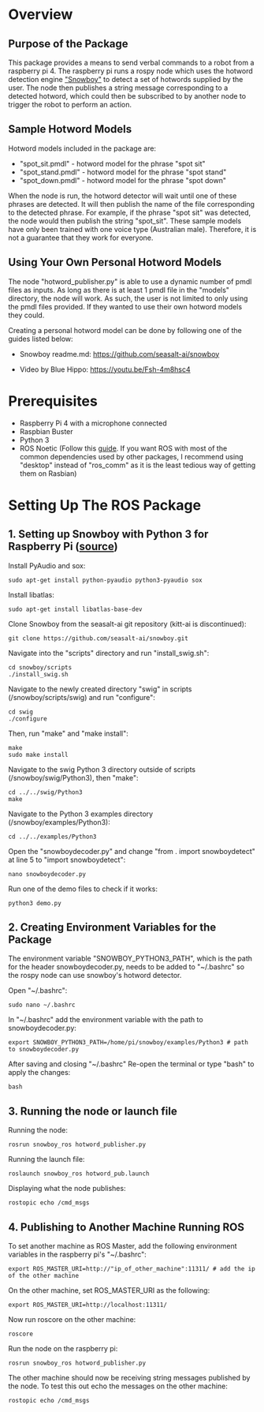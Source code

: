 # Overview
## Purpose of the Package
This package provides a means to send verbal commands to a robot from a raspberry pi 4. The raspberry pi runs a rospy node which uses the hotword detection engine ["Snowboy"](https://github.com/seasalt-ai/snowboy.git) to detect a set of hotwords supplied by the user. The node then publishes a string message corresponding to a detected hotword, which could then be subscribed to by another node to trigger the robot to perform an action.

## Sample Hotword Models
Hotword models included in the package are:
- "spot_sit.pmdl" - hotword model for the phrase "spot sit"
- "spot_stand.pmdl" - hotword model for the phrase "spot stand"
- "spot_down.pmdl" - hotword model for the phrase "spot down"

When the node is run, the hotword detector will wait until one of these phrases are detected. It will then publish the name of the file corresponding to the detected phrase. For example, if the phrase "spot sit" was detected, the node would then publish the string "spot_sit". These sample models have only been trained with one voice type (Australian male). Therefore, it is not a guarantee that they work for everyone.

## Using Your Own Personal Hotword Models
The node "hotword_publisher.py" is able to use a dynamic number of pmdl files as inputs. As long as there is at least 1 pmdl file in the "models" directory, the node will work. As such, the user is not limited to only using the pmdl files provided. If they wanted to use their own hotword models they could.

Creating a personal hotword model can be done by following one of the guides listed below:

- Snowboy readme.md: https://github.com/seasalt-ai/snowboy

- Video by Blue Hippo: https://youtu.be/Fsh-4m8hsc4

# Prerequisites
- Raspberry Pi 4 with a microphone connected
- Raspbian Buster
- Python 3
- ROS Noetic (Follow this [guide](https://varhowto.com/install-ros-noetic-raspberry-pi-4/#ROS_Noetic_Raspberry_Pi##). If you want ROS with most of the common dependencies used by other packages, I recommend using "desktop" instead of "ros_comm" as it is the least tedious way of getting them on Rasbian)

# Setting Up The ROS Package

## 1. Setting up Snowboy with Python 3 for Raspberry Pi ([source](https://youtu.be/nClsUOJXsTI))

Install PyAudio and sox:

```
sudo apt-get install python-pyaudio python3-pyaudio sox
```

Install libatlas:

```
sudo apt-get install libatlas-base-dev
```

Clone Snowboy from the seasalt-ai git repository (kitt-ai is discontinued):

```
git clone https://github.com/seasalt-ai/snowboy.git
```

Navigate into the "scripts" directory and run "install_swig.sh":

```
cd snowboy/scripts
./install_swig.sh
```

Navigate to the newly created directory "swig" in scripts (/snowboy/scripts/swig) and run "configure":

```
cd swig
./configure
```

Then, run "make" and "make install":

```
make
sudo make install
```

Navigate to the swig Python 3 directory outside of scripts (/snowboy/swig/Python3), then "make":

```
cd ../../swig/Python3
make
```

Navigate to the Python 3 examples directory (/snowboy/examples/Python3):

```
cd ../../examples/Python3
```

Open the "snowboydecoder.py" and change "from . import snowboydetect" at line 5 to "import snowboydetect":

```
nano snowboydecoder.py
```

Run one of the demo files to check if it works:

```
python3 demo.py
```

## 2. Creating Environment Variables for the Package

The environment variable "SNOWBOY_PYTHON3_PATH", which is the path for the header snowboydecoder.py, needs to be added to "~/.bashrc" so the rospy node can use snowboy's hotword detector.

Open "~/.bashrc":

```
sudo nano ~/.bashrc
```

In "~/.bashrc" add the environment variable with the path to snowboydecoder.py:

```
export SNOWBOY_PYTHON3_PATH=/home/pi/snowboy/examples/Python3 # path to snowboydecoder.py
```

After saving and closing "~/.bashrc" Re-open the terminal or type "bash" to apply the changes:

```
bash
```

## 3. Running the node or launch file

Running the node:

```
rosrun snowboy_ros hotword_publisher.py
```

Running the launch file:

```
roslaunch snowboy_ros hotword_pub.launch
```

Displaying what the node publishes:

```
rostopic echo /cmd_msgs
```

## 4. Publishing to Another Machine Running ROS

To set another machine as ROS Master, add the following environment variables in the raspberry pi's "~/.bashrc":

```
export ROS_MASTER_URI=http://"ip_of_other_machine":11311/ # add the ip of the other machine
```
On the other machine, set ROS_MASTER_URI as the following:

```
export ROS_MASTER_URI=http://localhost:11311/
```
Now run roscore on the other machine:

```
roscore
```
Run the node on the raspberry pi:

```
rosrun snowboy_ros hotword_publisher.py
```
The other machine should now be receiving string messages published by the node. To test this out echo the messages on the other machine:

```
rostopic echo /cmd_msgs
```
